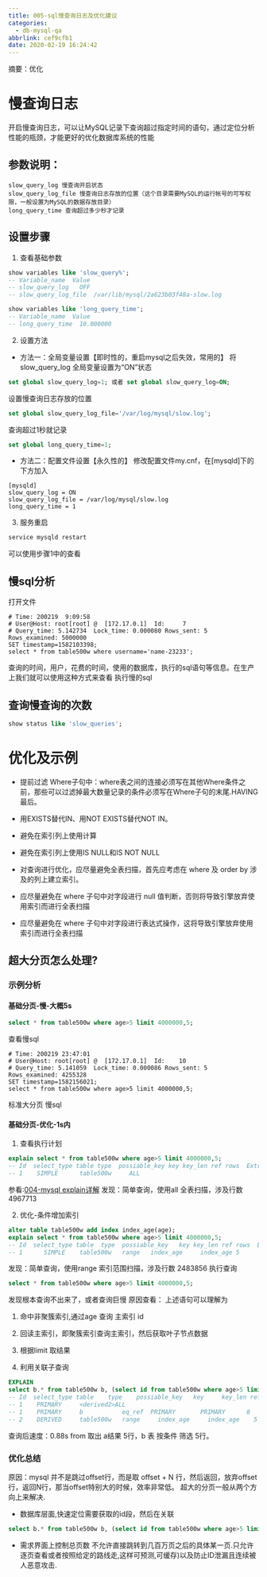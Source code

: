 ```yaml
---
title: 005-sql慢查询日志及优化建议
categories:
  - db-mysql-qa
abbrlink: cef9cfb1
date: 2020-02-19 16:24:42
---
```


摘要：优化
<!-- more -->

# 慢查询日志
开启慢查询日志，可以让MySQL记录下查询超过指定时间的语句，通过定位分析性能的瓶颈，才能更好的优化数据库系统的性能
## 参数说明：
```
slow_query_log 慢查询开启状态
slow_query_log_file 慢查询日志存放的位置（这个目录需要MySQL的运行帐号的可写权限，一般设置为MySQL的数据存放目录）
long_query_time 查询超过多少秒才记录
```
## 设置步骤
1. 查看基础参数
```sql
show variables like 'slow_query%';
-- Variable_name  Value
-- slow_query_log	OFF
-- slow_query_log_file	/var/lib/mysql/2a623b03f48a-slow.log

show variables like 'long_query_time';
-- Variable_name  Value
-- long_query_time	10.000000
```
2. 设置方法
- 方法一：全局变量设置【即时性的，重启mysql之后失效，常用的】
将 slow_query_log 全局变量设置为“ON”状态
```sql
set global slow_query_log=1; 或者 set global slow_query_log=ON;
```
设置慢查询日志存放的位置
```sql
set global slow_query_log_file='/var/log/mysql/slow.log';
```
查询超过1秒就记录
```sql
set global long_query_time=1;
```

- 方法二：配置文件设置【永久性的】
修改配置文件my.cnf，在[mysqld]下的下方加入
```
[mysqld]
slow_query_log = ON
slow_query_log_file = /var/log/mysql/slow.log
long_query_time = 1
```
3. 服务重启
```bash
service mysqld restart
```
可以使用步骤1中的查看

## 慢sql分析
打开文件 
```
# Time: 200219  9:09:58
# User@Host: root[root] @  [172.17.0.1]  Id:     7
# Query_time: 5.142734  Lock_time: 0.000080 Rows_sent: 5  Rows_examined: 5000000
SET timestamp=1582103398;
select * from table500w where username='name-23233';
```
查询的时间，用户，花费的时间，使用的数据库，执行的sql语句等信息。在生产上我们就可以使用这种方式来查看 执行慢的sql

## 查询慢查询的次数
```sql
show status like 'slow_queries';
```

# 优化及示例

-  提前过滤
   Where子句中：where表之间的连接必须写在其他Where条件之前，那些可以过滤掉最大数量记录的条件必须写在Where子句的末尾.HAVING最后。

-  用EXISTS替代IN、用NOT EXISTS替代NOT IN。

-  避免在索引列上使用计算

-  避免在索引列上使用IS NULL和IS NOT NULL

-  对查询进行优化，应尽量避免全表扫描，首先应考虑在 where 及 order by 涉及的列上建立索引。

-  应尽量避免在 where 子句中对字段进行 null 值判断，否则将导致引擎放弃使用索引而进行全表扫描

-  应尽量避免在 where 子句中对字段进行表达式操作，这将导致引擎放弃使用索引而进行全表扫描

## 超大分页怎么处理?

### 示例分析

#### 基础分页-慢-大概5s
```sql
select * from table500w where age>5 limit 4000000,5;
```
查看慢sql
``` text
# Time: 200219 23:47:01
# User@Host: root[root] @  [172.17.0.1]  Id:    10
# Query_time: 5.141059  Lock_time: 0.000086 Rows_sent: 5  Rows_examined: 4255328
SET timestamp=1582156021;
select * from table500w where age>5 limit 4000000,5;
```
标准大分页 慢sql

#### 基础分页-优化-1s内
1. 查看执行计划
```sql
explain select * from table500w where age>5 limit 4000000,5;
-- Id  select_type table type  possiable_key key key_len ref rows  Extra
-- 1 	SIMPLE	    table500w	  ALL					                  4967713	Using where
```
参看:[004-mysql explain详解](https://www.cnblogs.com/bjlhx/p/7567110.html)
发现：简单查询，使用all 全表扫描，涉及行数 4967713

2. 优化-条件增加索引
```sql
alter table table500w add index index_age(age);
explain select * from table500w where age>5 limit 4000000,5;
-- Id  select_type table  type  possiable_key   key key_len ref rows  Extra
-- 1	  SIMPLE	table500w	range	index_age	  index_age	5		      2483856	Using index condition; Using MRR
```
发现：简单查询，使用range 索引范围扫描，涉及行数 2483856
执行查询
```sql
select * from table500w where age>5 limit 4000000,5;
```
发现根本查询不出来了，或者查询巨慢
原因查看：
上述语句可以理解为
  1. 命中非聚簇索引,通过age 查询 主索引 id
  2. 回读主索引，即聚簇索引查询主索引，然后获取叶子节点数据
  3. 根据limit 取结果

3. 利用关联子查询
```sql
EXPLAIN
select b.* from table500w b, (select id from table500w where age>5 limit 4000000,5)as a WHERE b.id=a.id;
-- Id  select_type table    type    possiable_key   key     key_len ref rows  Extra
-- 1	PRIMARY	    <derived2>ALL					                                2483856	
-- 1	PRIMARY	    b	        eq_ref	PRIMARY	      PRIMARY	   8	    a.id	1	
-- 2	DERIVED	    table500w	range	  index_age    	index_age	 5		      2483856	Using where; Using index
```
查询后速度：0.88s
from 取出 a结果 5行，b 表 按条件 筛选 5行。

### 优化总结

原因：mysql 并不是跳过offset行，而是取 offset + N 行，然后返回，放弃offset行，返回N行，那当offset特别大的时候，效率非常低。
超大的分页一般从两个方向上来解决.

- 数据库层面,快速定位需要获取的id段，然后在关联
```sql
select b.* from table500w b, (select id from table500w where age>5 limit 4000000,5)as a WHERE b.id=a.id;
```
- 需求界面上控制总页数
不允许直接跳转到几百万页之后的具体某一页.只允许逐页查看或者按照给定的路线走,这样可预测,可缓存)以及防止ID泄漏且连续被人恶意攻击.

